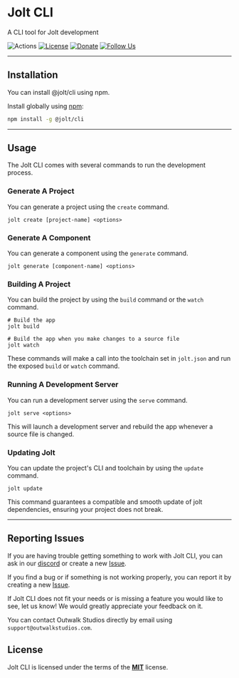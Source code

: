 # Jolt CLI

A CLI tool for Jolt development

![Actions](https://github.com/OutwalkStudios/jolt/workflows/build/badge.svg)
[![License](https://img.shields.io/badge/license-MIT-green.svg)](https://github.com/OutwalkStudios/jolt/blob/master/LICENSE)
[![Donate](https://img.shields.io/badge/patreon-donate-green.svg)](https://www.patreon.com/outwalkstudios)
[![Follow Us](https://img.shields.io/badge/follow-on%20twitter-4AA1EC.svg)](https://twitter.com/OutwalkStudios)

---

## Installation

You can install @jolt/cli using npm.

Install globally using [npm](https://www.npmjs.com/package/@jolt/cli):
```bash
npm install -g @jolt/cli
```

---

## Usage

The Jolt CLI comes with several commands to run the development process.

### Generate A Project

You can generate a project using the `create` command.

```
jolt create [project-name] <options>
```

### Generate A Component

You can generate a component using the `generate` command.

```
jolt generate [component-name] <options>
```

### Building A Project

You can build the project by using the `build` command or the `watch` command.

```
# Build the app
jolt build

# Build the app when you make changes to a source file
jolt watch
```

These commands will make a call into the toolchain set in `jolt.json` and run the exposed `build` or `watch` command.

### Running A Development Server

You can run a development server using the `serve` command.

```
jolt serve <options>
```

This will launch a development server and rebuild the app whenever a source file is changed.

### Updating Jolt

You can update the project's CLI and toolchain by using the `update` command.

```
jolt update
```

This command guarantees a compatible and smooth update of jolt dependencies, ensuring your project does not break.

---

## Reporting Issues

If you are having trouble getting something to work with Jolt CLI, you can ask in our [discord](https://discord.gg/jMQHZkG) or create a new [Issue](https://github.com/OutwalkStudios/jolt/issues).

If you find a bug or if something is not working properly, you can report it by creating a new [Issue](https://github.com/OutwalkStudios/jolt/issues).

If Jolt CLI does not fit your needs or is missing a feature you would like to see, let us know! We would greatly appreciate your feedback on it.

You can contact Outwalk Studios directly by email using `support@outwalkstudios.com`.

## License

Jolt CLI is licensed under the terms of the [**MIT**](https://github.com/OutwalkStudios/jolt/blob/master/LICENSE) license.
